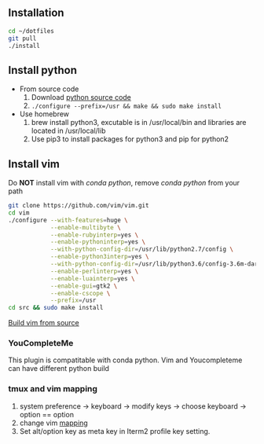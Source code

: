 ## Installation
```bash
cd ~/dotfiles
git pull
./install
```

## Install python
* From source code
    1. Download [python source code](https://www.python.org/downloads/)
    2. `./configure --prefix=/usr && make && sudo make install`
* Use homebrew
    1. brew install python3, excutable is in /usr/local/bin and libraries are located in /usr/local/lib
    2. Use pip3 to install packages for python3 and pip for python2

## Install vim
Do **NOT** install vim with *conda python*, remove *conda python* from your path
```bash
git clone https://github.com/vim/vim.git
cd vim
./configure --with-features=huge \
            --enable-multibyte \
            --enable-rubyinterp=yes \
            --enable-pythoninterp=yes \
            --with-python-config-dir=/usr/lib/python2.7/config \
            --enable-python3interp=yes \
            --with-python-config-dir=/usr/lib/python3.6/config-3.6m-darwin \
            --enable-perlinterp=yes \
            --enable-luainterp=yes \
            --enable-gui=gtk2 \
            --enable-cscope \
            --prefix=/usr
cd src && sudo make install
```

[Build vim from source](https://github.com/Valloric/YouCompleteMe/wiki/Building-Vim-from-source)

### YouCompleteMe
This plugin is compatitable with conda python. Vim and Youcompleteme can have different python build

### tmux and vim mapping
1. system preference -> keyboard -> modify keys -> choose keyboard -> option == option
2. change vim [mapping](http://stackoverflow.com/questions/7501092/can-i-map-alt-key-in-vim)
3. Set alt/option key as meta key in Iterm2 profile key setting.

